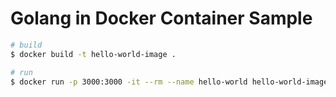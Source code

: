 # Golang in Docker Container Sample

```bash
# build
$ docker build -t hello-world-image .

# run
$ docker run -p 3000:3000 -it --rm --name hello-world hello-world-image

```